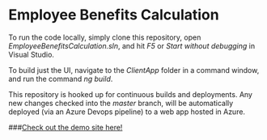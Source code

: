 # Employee Benefits Calculation

To run the code locally, simply clone this repository, open *EmployeeBenefitsCalculation.sln*, and hit *F5* or *Start without debugging* in Visual Studio.

To build just the UI, navigate to the *ClientApp* folder in a command window, and run the command *ng build*.

This repository is hooked up for continuous builds and deployments. Any new changes checked into the *master* branch, will be automatically deployed (via an Azure Devops pipeline) to a web app hosted in Azure.

###[Check out the demo site here!](https://employeebenefitscalculation.azurewebsites.net)